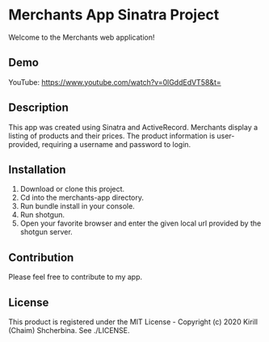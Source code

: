 # Merchants App Sinatra Project
Welcome to the Merchants web application! 

## Demo
YouTube: https://www.youtube.com/watch?v=0lGddEdVT58&t=

## Description
This app was created using Sinatra and ActiveRecord. Merchants display a listing of products and their prices. The product information is user-provided, requiring a username and password to login.

## Installation
1. Download or clone this project.
2. Cd into the merchants-app directory.
3. Run bundle install in your console.
4. Run shotgun.
5. Open your favorite browser and enter the given local url provided by the shotgun server.

## Contribution
Please feel free to contribute to my app.

## License
This product is registered under the MIT License - Copyright (c) 2020 Kirill (Chaim) Shcherbina. See ./LICENSE.
